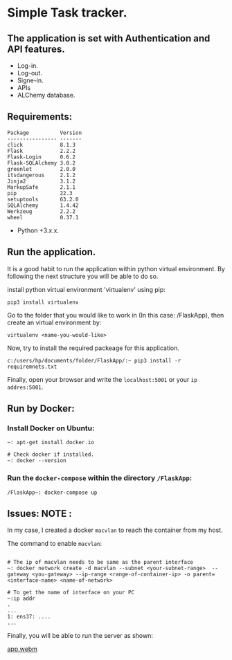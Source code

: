 # Simple Task tracker.

## The application is set with Authentication and API features.
* Log-in.
* Log-out.
* Signe-in.
* APIs
* ALChemy database.

## Requirements:

```
Package          Version
---------------- -------
click            8.1.3
Flask            2.2.2
Flask-Login      0.6.2
Flask-SQLAlchemy 3.0.2
greenlet         2.0.0
itsdangerous     2.1.2
Jinja2           3.1.2
MarkupSafe       2.1.1
pip              22.3
setuptools       63.2.0
SQLAlchemy       1.4.42
Werkzeug         2.2.2
wheel            0.37.1
```

* Python +3.x.x.

## Run the application.

It is a good habit to run the application within python virtual environment. By following the next structure you will be able to do so.


install python virtual environment 'virtualenv' using pip:
```
pip3 install virtualenv 
```

Go to the folder that you would like to work in (In this case: /FlaskApp), then create an virtual environment by:
```
virtualenv <name-you-would-like>
```

Now, try to install the required packeage for this application.
```
c:/users/hp/documents/folder/FlaskApp/:~ pip3 install -r requiremnets.txt
```

Finally, open your browser and write the `localhost:5001` or your `ip addres:5001`.


## Run by Docker:

### Install Docker on Ubuntu:
```
~: apt-get install docker.io

# Check docker if installed.
~: docker --version

```

### Run the `docker-compose` within the directory `/FlaskApp`:
```
/FlaskApp~: docker-compose up
```

## Issues: NOTE :
In my case, I created a docker `macvlan` to reach the container from my host.

The command to enable `macvlan`:
```

# The ip of macvlan needs to be same as the parent interface
~: docker network create -d macvlan --subnet <your-subnet-range>  --gateway <you-gateway> --ip-range <range-of-container-ip> -o parent=<interface-name> <name-of-network>

# To get the name of interface on your PC
~:ip addr
.
...
1: ens37: ....
...
```

Finally, you will be able to run the server as shown:


[app.webm](https://user-images.githubusercontent.com/37592486/187088989-28fe3216-cfa4-47dc-8174-bdcf085c82d0.webm)

